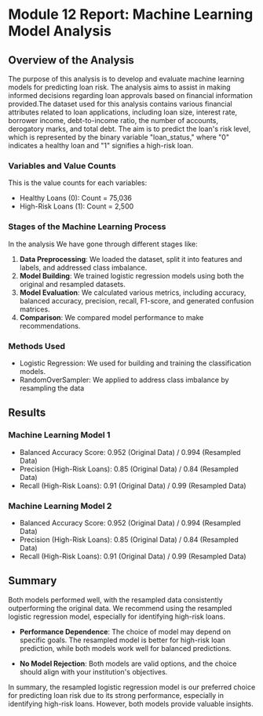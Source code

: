 # Module 12 Report: Machine Learning Model Analysis

## Overview of the Analysis
The purpose of this analysis is to develop and evaluate machine learning models for predicting loan risk. The analysis aims to assist in making informed decisions regarding loan approvals based on financial information provided.The dataset used for this analysis contains various financial attributes related to loan applications, including loan size, interest rate, borrower income, debt-to-income ratio, the number of accounts, derogatory marks, and total debt. The aim is to predict the loan's risk level, which is represented by the binary variable "loan_status," where "0" indicates a healthy loan and "1" signifies a high-risk loan.

### Variables and Value Counts
This is the value counts for each variables:

- Healthy Loans (0): Count = 75,036
- High-Risk Loans (1): Count = 2,500

### Stages of the Machine Learning Process
In the analysis We have gone through different stages like:

1. **Data Preprocessing**: We loaded the dataset, split it into features and labels, and addressed class imbalance.
2. **Model Building**: We trained logistic regression models using both the original and resampled datasets.
3. **Model Evaluation**: We calculated various metrics, including accuracy, balanced accuracy, precision, recall, F1-score, and generated confusion matrices.
4. **Comparison**: We compared model performance to make recommendations.


### Methods Used
- Logistic Regression: We used for building and training the classification models.
- RandomOverSampler: We applied to address class imbalance by resampling the data

## Results

### Machine Learning Model 1

- Balanced Accuracy Score: 0.952 (Original Data) / 0.994 (Resampled Data)
- Precision (High-Risk Loans): 0.85 (Original Data) / 0.84 (Resampled Data)
- Recall (High-Risk Loans): 0.91 (Original Data) / 0.99 (Resampled Data)

### Machine Learning Model 2

- Balanced Accuracy Score: 0.952 (Original Data) / 0.994 (Resampled Data)
- Precision (High-Risk Loans): 0.85 (Original Data) / 0.84 (Resampled Data)
- Recall (High-Risk Loans): 0.91 (Original Data) / 0.99 (Resampled Data)

## Summary

Both models performed well, with the resampled data consistently outperforming the original data. We recommend using the resampled logistic regression model, especially for identifying high-risk loans.

- **Performance Dependence**: The choice of model may depend on specific goals. The resampled model is better for high-risk loan prediction, while both models work well for balanced predictions.

- **No Model Rejection**: Both models are valid options, and the choice should align with your institution's objectives.

In summary, the resampled logistic regression model is our preferred choice for predicting loan risk due to its strong performance, especially in identifying high-risk loans. However, both models provide valuable insights.
